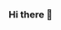 ### Hi there 👋

<!--
**spazzhyunjun/spazzhyunjun** is a ✨ _special_ ✨ repository because its `README.md` (this file) appears on your GitHub profile.

Here are some ideas to get you started:

[![Solved.ac프로필](http://mazassumnida.wtf/api/v2/generate_badge?boj=lanlaria)](https://solved.ac/lanlaria)

